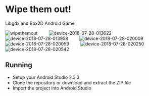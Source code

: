 # Wipe them out!
Libgdx and Box2D Android Game
 
![wipethemout](https://user-images.githubusercontent.com/9197974/43360272-5001941e-9289-11e8-962b-3a4e67cd57d7.png)
        ![device-2018-07-28-013622](https://user-images.githubusercontent.com/9197974/43360603-c2b233c4-928e-11e8-8350-ee0dfc08bb7d.png)  ![device-2018-07-28-013958](https://user-images.githubusercontent.com/9197974/43360604-c2d65c7c-928e-11e8-8593-0de873ba45e8.png)
        ![device-2018-07-28-020009](https://user-images.githubusercontent.com/9197974/43360605-c2faf28a-928e-11e8-9a6b-5de2b46887ad.png)  ![device-2018-07-28-020059](https://user-images.githubusercontent.com/9197974/43360606-c32160aa-928e-11e8-9ff3-afd223783fb1.png)
        ![device-2018-07-28-020250](https://user-images.githubusercontent.com/9197974/43360607-c34f9d3a-928e-11e8-98ff-2d5d131b3892.png)  ![device-2018-07-28-020542](https://user-images.githubusercontent.com/9197974/43360608-c3756d26-928e-11e8-8981-c52c04f97982.png)

<h2>Running</h2>
<ul>
  <li>Setup your Android Studio 2.3.3</li>
  <li>Clone the repository or download and extract the ZIP file</li>
  <li>Import the project into Android Studio</li>
</ul>
